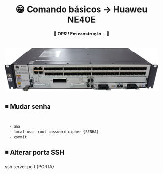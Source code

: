 <h1 align="center">😁 Comando básicos -> Huaweu NE40E</h1>

<h4 align="center">
  🚧 OPS!! Em construção... 🚧
</h4>

<h1 align="center">
  <img alt="ne40e" title="ne40e" src="../img/ne40e.png" />
</h1>

## ◾ Mudar senha
<code>
  - aaa
  - local-user root password cipher {SENHA}
  - commit
</code>


## ◾ Alterar porta SSH
ssh server port {PORTA}